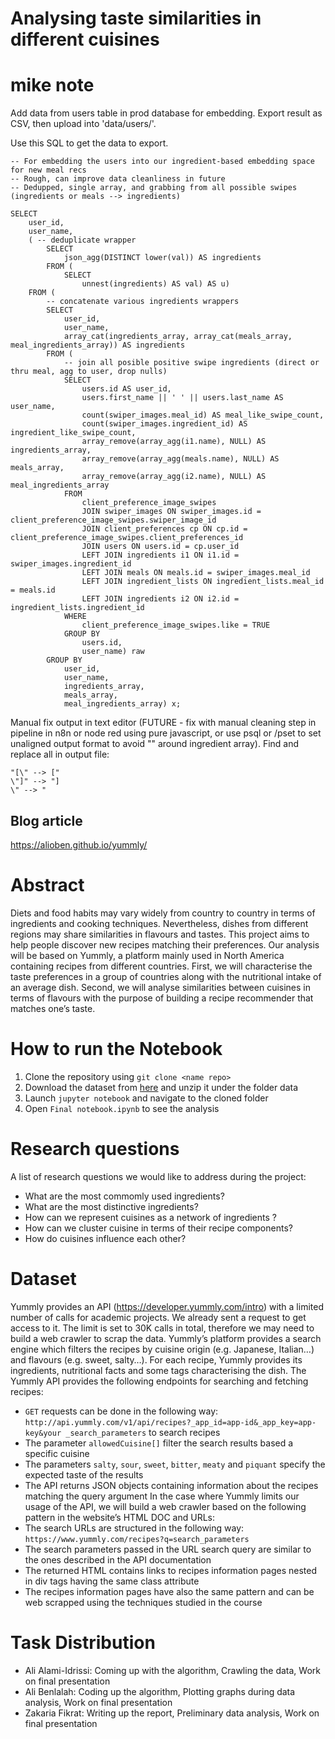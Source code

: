# Analysing taste similarities in different cuisines

# mike note

Add data from users table in prod database for embedding. Export result as CSV, then upload into 'data/users/'.

Use this SQL to get the data to export.

```
-- For embedding the users into our ingredient-based embedding space for new meal recs
-- Rough, can improve data cleanliness in future
-- Dedupped, single array, and grabbing from all possible swipes (ingredients or meals --> ingredients)

SELECT
	user_id,
	user_name,
	( -- deduplicate wrapper
		SELECT
			json_agg(DISTINCT lower(val)) AS ingredients
		FROM (
			SELECT
				unnest(ingredients) AS val) AS u)
	FROM (
		-- concatenate various ingredients wrappers
		SELECT
			user_id,
			user_name,
			array_cat(ingredients_array, array_cat(meals_array, meal_ingredients_array)) AS ingredients
		FROM (
			-- join all posible positive swipe ingredients (direct or thru meal, agg to user, drop nulls)
			SELECT
				users.id AS user_id,
				users.first_name || ' ' || users.last_name AS user_name,
				count(swiper_images.meal_id) AS meal_like_swipe_count,
				count(swiper_images.ingredient_id) AS ingredient_like_swipe_count,
				array_remove(array_agg(i1.name), NULL) AS ingredients_array,
				array_remove(array_agg(meals.name), NULL) AS meals_array,
				array_remove(array_agg(i2.name), NULL) AS meal_ingredients_array
			FROM
				client_preference_image_swipes
				JOIN swiper_images ON swiper_images.id = client_preference_image_swipes.swiper_image_id
				JOIN client_preferences cp ON cp.id = client_preference_image_swipes.client_preferences_id
				JOIN users ON users.id = cp.user_id
				LEFT JOIN ingredients i1 ON i1.id = swiper_images.ingredient_id
				LEFT JOIN meals ON meals.id = swiper_images.meal_id
				LEFT JOIN ingredient_lists ON ingredient_lists.meal_id = meals.id
				LEFT JOIN ingredients i2 ON i2.id = ingredient_lists.ingredient_id
			WHERE
				client_preference_image_swipes.like = TRUE
			GROUP BY
				users.id,
				user_name) raw
		GROUP BY
			user_id,
			user_name,
			ingredients_array,
			meals_array,
			meal_ingredients_array) x;
```

Manual fix output in text editor (FUTURE - fix with manual cleaning step in pipeline in n8n or node red using pure javascript, or use psql or /pset to set unaligned output format to avoid "" around ingredient array). Find and replace all in output file:

```
"[\" --> ["
\"]" --> "]
\" --> "
```

## Blog article

https://alioben.github.io/yummly/

# Abstract

Diets and food habits may vary widely from country to country in terms of ingredients and cooking techniques. Nevertheless, dishes from different regions may share similarities in flavours and tastes. This project aims to help people discover new recipes matching their preferences. Our analysis will be based on Yummly, a platform mainly used in North America containing recipes from different countries. First, we will characterise the taste preferences in a group of countries along with the nutritional intake of an average dish. Second, we will analyse similarities between cuisines in terms of flavours with the purpose of building a recipe recommender that matches one’s taste.

# How to run the Notebook

1. Clone the repository using `git clone <name repo>`
2. Download the dataset from [here](https://drive.google.com/open?id=18IHx-7FdWY9TdR4yHG2g-t1i0qAzdXOy) and unzip it under the folder data
3. Launch `jupyter notebook` and navigate to the cloned folder
4. Open `Final notebook.ipynb` to see the analysis

# Research questions

A list of research questions we would like to address during the project:

- What are the most commomly used ingredients?
- What are the most distinctive ingredients?
- How can we represent cuisines as a network of ingredients ?
- How can we cluster cuisine in terms of their recipe components?
- How do cuisines influence each other?

# Dataset

Yummly provides an API (https://developer.yummly.com/intro) with a limited number of calls for academic projects. We already sent a request to get access to it. The limit is set to 30K calls in total, therefore we may need to build a web crawler to scrap the data.
Yummly’s platform provides a search engine which filters the recipes by cuisine origin (e.g. Japanese, Italian…) and flavours (e.g. sweet, salty…). For each recipe, Yummly provides its ingredients, nutritional facts and some tags characterising the dish.
The Yummly API provides the following endpoints for searching and fetching recipes:

- `GET` requests can be done in the following way: `http://api.yummly.com/v1/api/recipes?_app_id=app-id&_app_key=app-key&your _search_parameters` to search recipes
- The parameter `allowedCuisine[]` filter the search results based a specific cuisine
- The parameters `salty`, `sour`, `sweet`, `bitter`, `meaty` and `piquant` specify the expected taste of the results
- The API returns JSON objects containing information about the recipes matching the query argument
  In the case where Yummly limits our usage of the API, we will build a web crawler based on the following pattern in the website’s HTML DOC and URLs:
- The search URLs are structured in the following way: `https://www.yummly.com/recipes?q=search_parameters`
- The search parameters passed in the URL search query are similar to the ones described in the API documentation
- The returned HTML contains links to recipes information pages nested in div tags having the same class attribute
- The recipes information pages have also the same pattern and can be web scrapped using the techniques studied in the course

# Task Distribution

- Ali Alami-Idrissi: Coming up with the algorithm, Crawling the data, Work on final presentation
- Ali Benlalah: Coding up the algorithm, Plotting graphs during data analysis, Work on final presentation
- Zakaria Fikrat: Writing up the report, Preliminary data analysis, Work on final presentation
